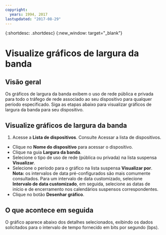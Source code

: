 ```yaml
---
copyright:
  years: 1994, 2017
lastupdated: "2017-08-29"
---
```


{:shortdesc: .shortdesc}
{:new_window: target="_blank"}

# Visualize gráficos de largura da banda

## Visão geral

Os gráficos de largura da banda exibem o uso de rede pública e privada para todo o tráfego de rede associado ao seu dispositivo para qualquer período especificado. Siga as etapas abaixo para visualizar gráficos de largura da banda para seu dispositivo.

## Visualize gráficos de largura da banda

1. Acesse a **Lista de dispositivos**. Consulte Acessar a lista de dispositivos.
* Clique no **Nome do dispositivo** para acessar o dispositivo.
* Clique na guia **Largura da banda**.
* Selecione o tipo de uso de rede (pública ou privada) na lista suspensa **Visualizar**.
* Selecione o período para o gráfico na lista suspensa **Visualizar por**.<br/>**Nota:** os intervalos de data pré-configurados são mais comumente consultados. Para um intervalo de data customizado, selecione **Intervalo de data customizado**, em seguida, selecione as datas de início e de encerramento nos calendários suspensos correspondentes.
* Clique no botão **Desenhar gráfico**.

## O que acontece em seguida

O gráfico aparece abaixo dos detalhes selecionados, exibindo os dados solicitados para o intervalo de tempo fornecido em bits por segundo (bps).
